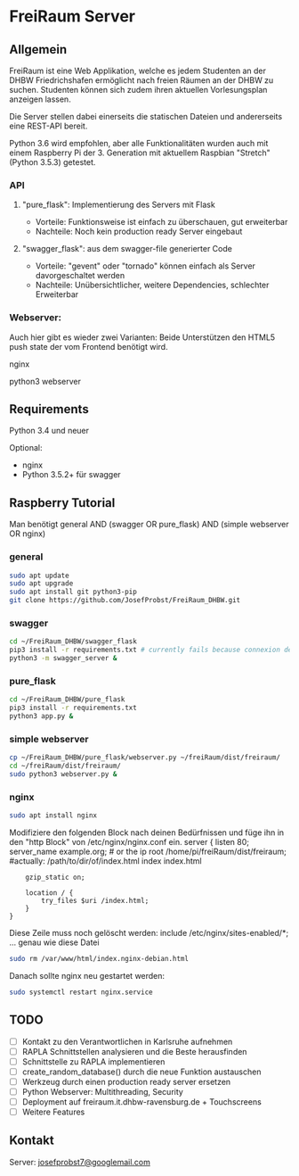 # FreiRaum Server

## Allgemein

FreiRaum ist eine Web Applikation, welche es jedem Studenten an der DHBW Friedrichshafen ermöglicht nach freien Räumen an der DHBW zu suchen. Studenten können sich zudem ihren aktuellen Vorlesungsplan anzeigen lassen.

Die Server stellen dabei einerseits die statischen Dateien und andererseits eine REST-API bereit.

Python 3.6 wird empfohlen, aber alle Funktionalitäten wurden auch mit einem Raspberry Pi der 3. Generation mit aktuellem Raspbian "Stretch" (Python 3.5.3) getestet.

### API

1. "pure_flask": Implementierung des Servers mit Flask
	* Vorteile: Funktionsweise ist einfach zu überschauen, gut erweiterbar
	* Nachteile: Noch kein production ready Server eingebaut 

2. "swagger_flask": aus dem swagger-file generierter Code
	* Vorteile: "gevent" oder "tornado" können einfach als Server davorgeschaltet werden
	* Nachteile: Unübersichtlicher, weitere Dependencies, schlechter Erweiterbar

### Webserver:
Auch hier gibt es wieder zwei Varianten:
Beide Unterstützen den HTML5 push state der vom Frontend benötigt wird.

nginx

python3 webserver

## Requirements
Python 3.4 und neuer

Optional:
- nginx
- Python 3.5.2+ für swagger

## Raspberry Tutorial

Man benötigt general AND (swagger OR pure_flask) AND (simple webserver OR nginx)

### general
```bash
sudo apt update
sudo apt upgrade
sudo apt install git python3-pip
git clone https://github.com/JosefProbst/FreiRaum_DHBW.git
```

### swagger
```bash
cd ~/FreiRaum_DHBW/swagger_flask
pip3 install -r requirements.txt # currently fails because connexion depends on pyyaml https://github.com/yaml/pyyaml/issues/201
python3 -m swagger_server &
```

### pure_flask
```bash
cd ~/FreiRaum_DHBW/pure_flask
pip3 install -r requirements.txt 
python3 app.py &
```

### simple webserver
```bash
cp ~/FreiRaum_DHBW/pure_flask/webserver.py ~/freiRaum/dist/freiraum/
cd ~/freiRaum/dist/freiraum/
sudo python3 webserver.py &
```
	
### nginx
```bash
sudo apt install nginx
```
Modifiziere den folgenden Block nach deinen Bedürfnissen und füge ihn in den "http Block" von /etc/nginx/nginx.conf ein.
    server {
		listen 80;
		server_name example.org;	# or the ip
		root /home/pi/freiRaum/dist/freiraum;	#actually: /path/to/dir/of/index.html
		index index.html

		gzip_static on;

		location / {
			try_files $uri /index.html;
		}
	}
Diese Zeile muss noch gelöscht werden:
	include /etc/nginx/sites-enabled/*;
... genau wie diese Datei
```bash
sudo rm /var/www/html/index.nginx-debian.html
```
Danach sollte nginx neu gestartet werden:
```bash
sudo systemctl restart nginx.service
```
## TODO

- [ ] Kontakt zu den Verantwortlichen in Karlsruhe aufnehmen
- [ ] RAPLA Schnittstellen analysieren und die Beste herausfinden
- [ ] Schnittstelle zu RAPLA implementieren
- [ ] create_random_database() durch die neue Funktion austauschen
- [ ] Werkzeug durch einen production ready server ersetzen
- [ ] Python Webserver: Multithreading, Security
- [ ] Deployment auf freiraum.it.dhbw-ravensburg.de + Touchscreens
- [ ] Weitere Features

## Kontakt
Server:     <josefprobst7@googlemail.com>

	
